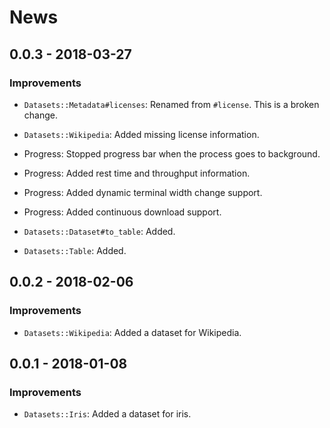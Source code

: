 # News

## 0.0.3 - 2018-03-27

### Improvements

  * `Datasets::Metadata#licenses`: Renamed from `#license`. This is a
    broken change.

  * `Datasets::Wikipedia`: Added missing license information.

  * Progress: Stopped progress bar when the process goes to background.

  * Progress: Added rest time and throughput information.

  * Progress: Added dynamic terminal width change support.

  * Progress: Added continuous download support.

  * `Datasets::Dataset#to_table`: Added.

  * `Datasets::Table`: Added.

## 0.0.2 - 2018-02-06

### Improvements

  * `Datasets::Wikipedia`: Added a dataset for Wikipedia.

## 0.0.1 - 2018-01-08

### Improvements

  * `Datasets::Iris`: Added a dataset for iris.
